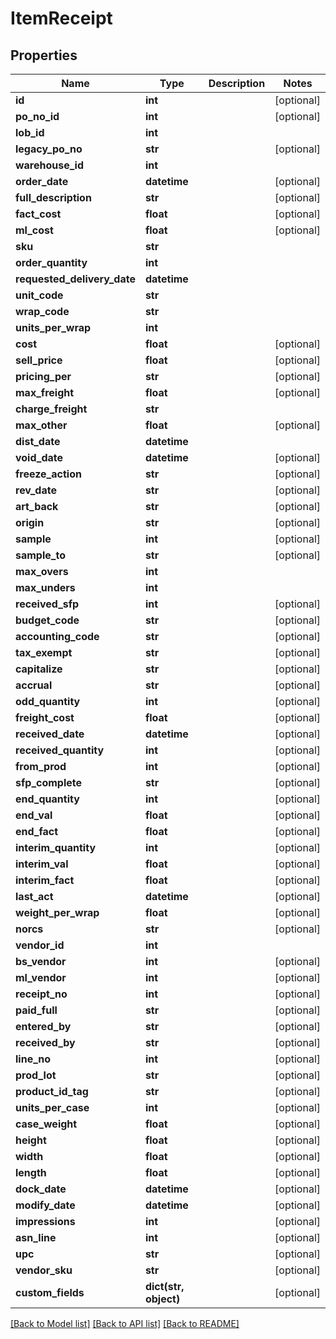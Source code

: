 # ItemReceipt

## Properties
Name | Type | Description | Notes
------------ | ------------- | ------------- | -------------
**id** | **int** |  | [optional] 
**po_no_id** | **int** |  | [optional] 
**lob_id** | **int** |  | 
**legacy_po_no** | **str** |  | [optional] 
**warehouse_id** | **int** |  | 
**order_date** | **datetime** |  | [optional] 
**full_description** | **str** |  | [optional] 
**fact_cost** | **float** |  | [optional] 
**ml_cost** | **float** |  | [optional] 
**sku** | **str** |  | 
**order_quantity** | **int** |  | 
**requested_delivery_date** | **datetime** |  | 
**unit_code** | **str** |  | 
**wrap_code** | **str** |  | 
**units_per_wrap** | **int** |  | 
**cost** | **float** |  | [optional] 
**sell_price** | **float** |  | [optional] 
**pricing_per** | **str** |  | [optional] 
**max_freight** | **float** |  | [optional] 
**charge_freight** | **str** |  | 
**max_other** | **float** |  | [optional] 
**dist_date** | **datetime** |  | 
**void_date** | **datetime** |  | [optional] 
**freeze_action** | **str** |  | [optional] 
**rev_date** | **str** |  | [optional] 
**art_back** | **str** |  | [optional] 
**origin** | **str** |  | [optional] 
**sample** | **int** |  | [optional] 
**sample_to** | **str** |  | [optional] 
**max_overs** | **int** |  | 
**max_unders** | **int** |  | 
**received_sfp** | **int** |  | [optional] 
**budget_code** | **str** |  | [optional] 
**accounting_code** | **str** |  | [optional] 
**tax_exempt** | **str** |  | [optional] 
**capitalize** | **str** |  | [optional] 
**accrual** | **str** |  | [optional] 
**odd_quantity** | **int** |  | [optional] 
**freight_cost** | **float** |  | [optional] 
**received_date** | **datetime** |  | [optional] 
**received_quantity** | **int** |  | [optional] 
**from_prod** | **int** |  | [optional] 
**sfp_complete** | **str** |  | [optional] 
**end_quantity** | **int** |  | [optional] 
**end_val** | **float** |  | [optional] 
**end_fact** | **float** |  | [optional] 
**interim_quantity** | **int** |  | [optional] 
**interim_val** | **float** |  | [optional] 
**interim_fact** | **float** |  | [optional] 
**last_act** | **datetime** |  | [optional] 
**weight_per_wrap** | **float** |  | [optional] 
**norcs** | **str** |  | [optional] 
**vendor_id** | **int** |  | 
**bs_vendor** | **int** |  | [optional] 
**ml_vendor** | **int** |  | [optional] 
**receipt_no** | **int** |  | [optional] 
**paid_full** | **str** |  | [optional] 
**entered_by** | **str** |  | [optional] 
**received_by** | **str** |  | [optional] 
**line_no** | **int** |  | [optional] 
**prod_lot** | **str** |  | [optional] 
**product_id_tag** | **str** |  | [optional] 
**units_per_case** | **int** |  | [optional] 
**case_weight** | **float** |  | [optional] 
**height** | **float** |  | [optional] 
**width** | **float** |  | [optional] 
**length** | **float** |  | [optional] 
**dock_date** | **datetime** |  | [optional] 
**modify_date** | **datetime** |  | [optional] 
**impressions** | **int** |  | [optional] 
**asn_line** | **int** |  | [optional] 
**upc** | **str** |  | [optional] 
**vendor_sku** | **str** |  | [optional] 
**custom_fields** | **dict(str, object)** |  | [optional] 

[[Back to Model list]](../README.md#documentation-for-models) [[Back to API list]](../README.md#documentation-for-api-endpoints) [[Back to README]](../README.md)


